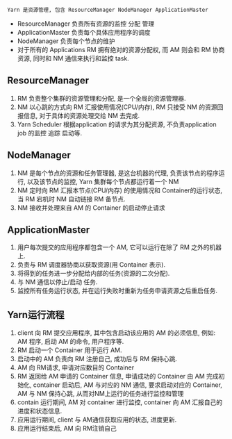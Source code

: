 `Yarn 是资源管理, 包含 ResourceManager NodeManager ApplicationMaster`

* ResourceManager 负责所有资源的监控 分配 管理
* ApplicationMaster 负责每个具体应用程序的调度
* NodeManager 负责每个节点的维护
* 对于所有的 Applications RM 拥有绝对的资源分配权, 而 AM 则会和 RM 协商资源, 同时和 NM 通信来执行和监控 task.

## ResourceManager

1. RM 负责整个集群的资源管理和分配, 是一个全局的资源管理器.
2. NM 以心跳的方式向 RM 汇报使用情况(CPU/内存), RM 只接受 NM 的资源回报信息, 对于具体的资源处理交给 NM 去完成.
3. Yarn Scheduler 根据application 的请求为其分配资源, 不负责application job 的监控 追踪 启动等.

## NodeManager

1. NM 是每个节点的资源和任务管理器, 是这台机器的代理, 负责该节点的程序运行, 以及该节点的监控, Yarn 集群每个节点都运行着一个 NM
2. NM 定时向 RM 汇报本节点(CPU/内存) 的使用情况和 Container的运行状态, 当 RM 宕机时 NM 自动链接 RM 备节点.
3. NM 接收并处理来自 AM 的 Container 的启动停止请求

## ApplicationMaster

1. 用户每次提交的应用程序都包含一个 AM, 它可以运行在除了 RM 之外的机器上.
2. 负责与 RM 调度器协商以获取资源(用 Container 表示).
3. 将得到的任务进一步分配给内部的任务(资源的二次分配).
4. 与 NM 通信以停止/启动 任务.
5. 监控所有任务运行状态, 并在运行失败时重新为任务申请资源之后重启任务.

## Yarn运行流程

1. client 向 RM 提交应用程序, 其中包含启动该应用的 AM 的必须信息, 例如: AM 程序, 启动 AM 的命令, 用户程序等.
2. RM 启动一个 Container 用于运行 AM.
3. 启动中的 AM 负责向 RM 注册自己, 成功后与 RM 保持心跳.
4. AM 向 RM请求, 申请对应数目的 Container
5. RM 返回给 AM 申请的 Container 信息, 申请成功的 Container 由 AM 完成初始化, container 启动后, AM 与对应的 NM 通信, 要求启动对应的 Container, AM 与 NM 保持心跳,
   从而对NM上运行的任务进行监控和管理
6. contain 运行期间, AM 对 container 进行监控, container 向 AM 汇报自己的进度和状态信息.
7. 应用运行期间, client 与 AM通信获取应用的状态, 进度更新.
8. 应用运行结束后, AM 向 RM注销自己